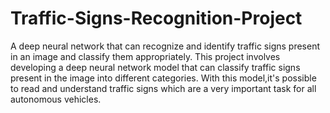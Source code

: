 # Traffic-Signs-Recognition-Project
A deep neural network that can recognize and identify traffic signs present in an image and classify them appropriately.
This project involves developing a deep neural network model that can classify traffic signs present in the image into different categories. With this model,it's possible to read and understand traffic signs which are a very important task for all autonomous vehicles.
